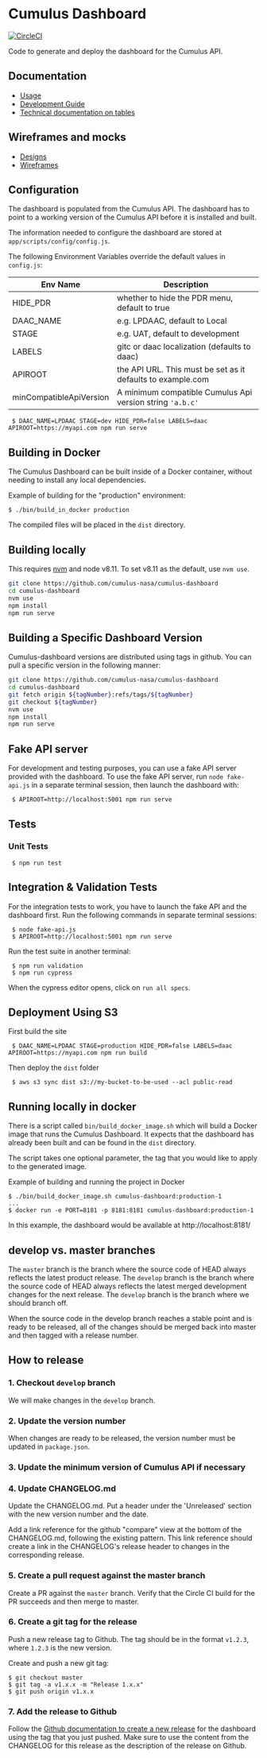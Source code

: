 # Cumulus Dashboard

[![CircleCI](https://circleci.com/gh/nasa/cumulus-dashboard.svg?style=svg)](https://circleci.com/gh/nasa/cumulus-dashboard)

Code to generate and deploy the dashboard for the Cumulus API.

## Documentation

- [Usage](https://github.com/cumulus-nasa/cumulus-dashboard/blob/master/USAGE.md)
- [Development Guide](https://github.com/cumulus-nasa/cumulus-dashboard/blob/master/DEVELOPMENT.md)
- [Technical documentation on tables](https://github.com/cumulus-nasa/cumulus-dashboard/blob/master/TABLES.md)

## Wireframes and mocks

- [Designs](ancillary/dashboard-designs.pdf)
- [Wireframes](ancillary/dashboard-wireframes.pdf)

## Configuration

The dashboard is populated from the Cumulus API. The dashboard has to point to a working version of the Cumulus API before it is installed and built.

The information needed to configure the dashboard are stored at `app/scripts/config/config.js`.

The following Environment Variables override the default values in `config.js`:

| Env Name | Description
| -------- | -----------
| HIDE_PDR | whether to hide the PDR menu, default to true
| DAAC\_NAME | e.g. LPDAAC, default to Local
| STAGE | e.g. UAT, default to development
| LABELS | gitc or daac localization (defaults to daac)
| APIROOT | the API URL. This must be set as it defaults to example.com
| minCompatibleApiVersion | A minimum compatible Cumulus Api version string `'a.b.c'`

     $ DAAC_NAME=LPDAAC STAGE=dev HIDE_PDR=false LABELS=daac APIROOT=https://myapi.com npm run serve

## Building in Docker

The Cumulus Dashboard can be built inside of a Docker container, without needing to install any local dependencies.

Example of building for the "production" environment:
```
$ ./bin/build_in_docker production
```

The compiled files will be placed in the `dist` directory.

## Building locally

This requires [nvm](https://github.com/creationix/nvm) and node v8.11. To set v8.11 as the default, use `nvm use`.

```bash
git clone https://github.com/cumulus-nasa/cumulus-dashboard
cd cumulus-dashboard
nvm use
npm install
npm run serve
```

## Building a Specific Dashboard Version

Cumulus-dashboard versions are distributed using tags in github. You can pull a specific version in the following manner:

```bash
git clone https://github.com/cumulus-nasa/cumulus-dashboard
cd cumulus-dashboard
git fetch origin ${tagNumber}:refs/tags/${tagNumber}
git checkout ${tagNumber}
nvm use
npm install
npm run serve
```

## Fake API server

For development and testing purposes, you can use a fake API server provided with the dashboard. To use the fake API server, run `node fake-api.js` in a separate terminal session, then launch the dashboard with:

     $ APIROOT=http://localhost:5001 npm run serve

## Tests

### Unit Tests

     $ npm run test

## Integration & Validation Tests

For the integration tests to work, you have to launch the fake API and the dashboard first. Run the following commands in separate terminal sessions:

     $ node fake-api.js
     $ APIROOT=http://localhost:5001 npm run serve

Run the test suite in another terminal:

     $ npm run validation
     $ npm run cypress

When the cypress editor opens, click on `run all specs`.

## Deployment Using S3

First build the site

     $ DAAC_NAME=LPDAAC STAGE=production HIDE_PDR=false LABELS=daac APIROOT=https://myapi.com npm run build

Then deploy the `dist` folder

     $ aws s3 sync dist s3://my-bucket-to-be-used --acl public-read

## Running locally in docker

There is a script called `bin/build_docker_image.sh` which will build a Docker image
that runs the Cumulus Dashboard.  It expects that the dashboard has already been
built and can be found in the `dist` directory.

The script takes one optional parameter, the tag that you would like to apply to
the generated image.

Example of building and running the project in Docker
```
$ ./bin/build_docker_image.sh cumulus-dashboard:production-1
...
$ docker run -e PORT=8181 -p 8181:8181 cumulus-dashboard:production-1
```

In this example, the dashboard would be available at http://localhost:8181/

## develop vs. master branches

The `master` branch is the branch where the source code of HEAD always reflects the latest product release. The `develop` branch is the branch where the source code of HEAD always reflects the latest merged development changes for the next release.  The `develop` branch is the branch where we should branch off.

When the source code in the develop branch reaches a stable point and is ready to be released, all of the changes should be merged back into master and then tagged with a release number.

## How to release

### 1. Checkout `develop` branch

We will make changes in the `develop` branch.

### 2. Update the version number

When changes are ready to be released, the version number must be updated in `package.json`.

### 3. Update the minimum version of Cumulus API if necessary

### 4. Update CHANGELOG.md

Update the CHANGELOG.md. Put a header under the 'Unreleased' section with the new version number and the date.

Add a link reference for the github "compare" view at the bottom of the CHANGELOG.md, following the existing pattern. This link reference should create a link in the CHANGELOG's release header to changes in the corresponding release.

### 5. Create a pull request against the master branch

Create a PR against the `master` branch. Verify that the Circle CI build for the PR succeeds and then merge to master.

### 6. Create a git tag for the release

Push a new release tag to Github. The tag should be in the format `v1.2.3`, where `1.2.3` is the new version.

Create and push a new git tag:

```
$ git checkout master
$ git tag -a v1.x.x -m "Release 1.x.x"
$ git push origin v1.x.x
```

### 7. Add the release to Github

Follow the [Github documentation to create a new release](https://help.github.com/articles/creating-releases/) for the dashboard using the tag that you just pushed. Make sure to use the content from the CHANGELOG for this release as the description of the release on Github.